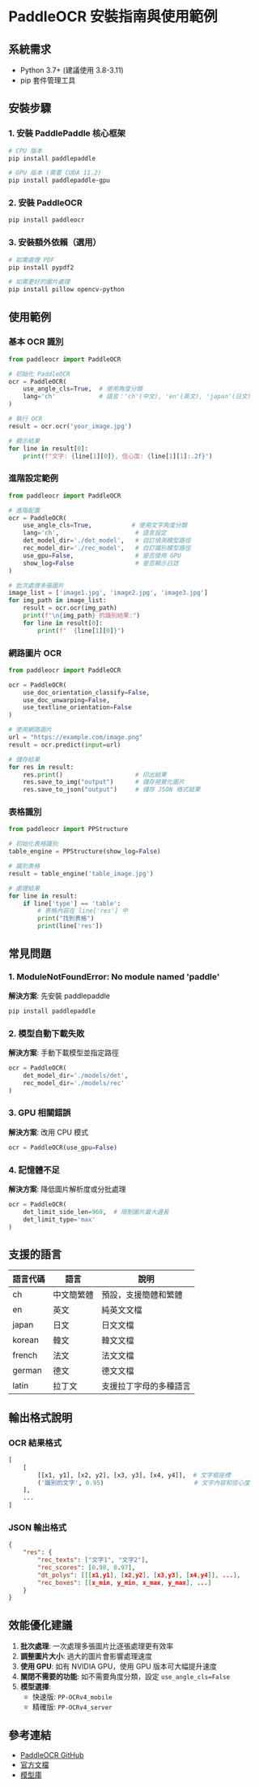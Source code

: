 # PaddleOCR 安裝指南與使用範例

## 系統需求
- Python 3.7+ (建議使用 3.8-3.11)
- pip 套件管理工具

## 安裝步驟

### 1. 安裝 PaddlePaddle 核心框架
```bash
# CPU 版本
pip install paddlepaddle

# GPU 版本 (需要 CUDA 11.2)
pip install paddlepaddle-gpu
```

### 2. 安裝 PaddleOCR
```bash
pip install paddleocr
```

### 3. 安裝額外依賴（選用）
```bash
# 如需處理 PDF
pip install pypdf2

# 如需更好的圖片處理
pip install pillow opencv-python
```

## 使用範例

### 基本 OCR 識別
```python
from paddleocr import PaddleOCR

# 初始化 PaddleOCR
ocr = PaddleOCR(
    use_angle_cls=True,  # 使用角度分類
    lang='ch'            # 語言：'ch'(中文), 'en'(英文), 'japan'(日文)
)

# 執行 OCR
result = ocr.ocr('your_image.jpg')

# 顯示結果
for line in result[0]:
    print(f"文字: {line[1][0]}, 信心度: {line[1][1]:.2f}")
```

### 進階設定範例
```python
from paddleocr import PaddleOCR

# 進階配置
ocr = PaddleOCR(
    use_angle_cls=True,           # 使用文字角度分類
    lang='ch',                     # 語言設定
    det_model_dir='./det_model',   # 自訂偵測模型路徑
    rec_model_dir='./rec_model',   # 自訂識別模型路徑
    use_gpu=False,                 # 是否使用 GPU
    show_log=False                 # 是否顯示日誌
)

# 批次處理多張圖片
image_list = ['image1.jpg', 'image2.jpg', 'image3.jpg']
for img_path in image_list:
    result = ocr.ocr(img_path)
    print(f"\n{img_path} 的識別結果:")
    for line in result[0]:
        print(f"  {line[1][0]}")
```

### 網路圖片 OCR
```python
from paddleocr import PaddleOCR

ocr = PaddleOCR(
    use_doc_orientation_classify=False,
    use_doc_unwarping=False,
    use_textline_orientation=False
)

# 使用網路圖片
url = "https://example.com/image.png"
result = ocr.predict(input=url)

# 儲存結果
for res in result:
    res.print()                    # 印出結果
    res.save_to_img("output")      # 儲存視覺化圖片
    res.save_to_json("output")     # 儲存 JSON 格式結果
```

### 表格識別
```python
from paddleocr import PPStructure

# 初始化表格識別
table_engine = PPStructure(show_log=False)

# 識別表格
result = table_engine('table_image.jpg')

# 處理結果
for line in result:
    if line['type'] == 'table':
        # 表格內容在 line['res'] 中
        print("找到表格")
        print(line['res'])
```

## 常見問題

### 1. ModuleNotFoundError: No module named 'paddle'
**解決方案**: 先安裝 paddlepaddle
```bash
pip install paddlepaddle
```

### 2. 模型自動下載失敗
**解決方案**: 手動下載模型並指定路徑
```python
ocr = PaddleOCR(
    det_model_dir='./models/det',
    rec_model_dir='./models/rec'
)
```

### 3. GPU 相關錯誤
**解決方案**: 改用 CPU 模式
```python
ocr = PaddleOCR(use_gpu=False)
```

### 4. 記憶體不足
**解決方案**: 降低圖片解析度或分批處理
```python
ocr = PaddleOCR(
    det_limit_side_len=960,  # 限制圖片最大邊長
    det_limit_type='max'
)
```

## 支援的語言

| 語言代碼 | 語言 | 說明 |
|---------|------|------|
| ch | 中文簡繁體 | 預設，支援簡體和繁體 |
| en | 英文 | 純英文文檔 |
| japan | 日文 | 日文文檔 |
| korean | 韓文 | 韓文文檔 |
| french | 法文 | 法文文檔 |
| german | 德文 | 德文文檔 |
| latin | 拉丁文 | 支援拉丁字母的多種語言 |

## 輸出格式說明

### OCR 結果格式
```python
[
    [
        [[x1, y1], [x2, y2], [x3, y3], [x4, y4]],  # 文字框座標
        ('識別的文字', 0.95)                         # 文字內容和信心度
    ],
    ...
]
```

### JSON 輸出格式
```json
{
    "res": {
        "rec_texts": ["文字1", "文字2"],
        "rec_scores": [0.98, 0.97],
        "dt_polys": [[[x1,y1], [x2,y2], [x3,y3], [x4,y4]], ...],
        "rec_boxes": [[x_min, y_min, x_max, y_max], ...]
    }
}
```

## 效能優化建議

1. **批次處理**: 一次處理多張圖片比逐張處理更有效率
2. **調整圖片大小**: 過大的圖片會影響處理速度
3. **使用 GPU**: 如有 NVIDIA GPU，使用 GPU 版本可大幅提升速度
4. **關閉不需要的功能**: 如不需要角度分類，設定 `use_angle_cls=False`
5. **模型選擇**:
   - 快速版: `PP-OCRv4_mobile`
   - 精確版: `PP-OCRv4_server`

## 參考連結
- [PaddleOCR GitHub](https://github.com/PaddlePaddle/PaddleOCR)
- [官方文檔](https://paddlepaddle.github.io/PaddleOCR/)
- [模型庫](https://github.com/PaddlePaddle/PaddleOCR/blob/release/2.7/doc/doc_ch/models_list.md)